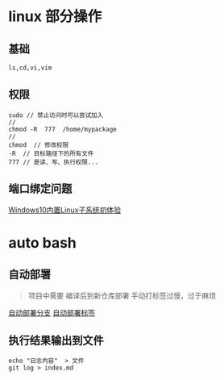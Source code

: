 # linux 部分操作

## 基础

	ls,cd,vi,vim


## 权限

	sudo // 禁止访问时可以尝试加入
	//
	chmod -R  777  /home/mypackage
	//
	chmod  // 修改权限
	-R  // 目标路径下的所有文件
	777 // 是读、写、执行权限...

## 端口绑定问题

[Windows10内置Linux子系统初体验](http://www.jianshu.com/p/bc38ed12da1d)

# auto bash
## 自动部署
> 项目中需要 编译后到新仓库部署 手动打标签过慢，过于麻烦

 [自动部署分支](./auto-bash/try-test.sh)
 [自动部署标签](./auto-bash/try-tag.sh)

## 执行结果输出到文件

```
echo "日志内容"  > 文件
git log > index.md
```